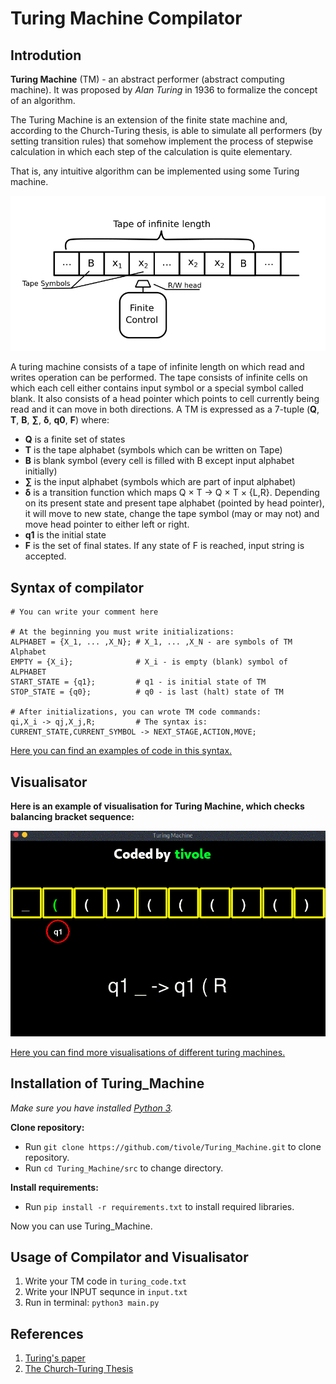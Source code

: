 # Turing Machine Compilator

## Introdution

<b>Turing Machine</b> (TM) - an abstract performer (abstract computing machine). It was proposed by <i>Alan Turing</i> in 1936 to formalize the concept of an algorithm.

The Turing Machine is an extension of the finite state machine and, according to the Church-Turing thesis, is able to simulate all performers (by setting transition rules) that somehow implement the process of stepwise calculation in which each step of the calculation is quite elementary.

That is, any intuitive algorithm can be implemented using some Turing machine.

<p align="center">
  <img src="img/TurigMachine.png">
</p>

A turing machine consists of a tape of infinite length on which read and writes operation can be performed. The tape consists of infinite cells on which each cell either contains input symbol or
a special symbol called blank. It also consists of a head pointer which points to cell currently being read and it can move in both directions. A TM is expressed as a 7-tuple (<b>Q</b>, <b>T</b>, <b>B</b>, <b>∑</b>, <b>δ</b>, <b>q0</b>, <b>F</b>) where:

* <b>Q</b> is a finite set of states
* <b>T</b> is the tape alphabet (symbols which can be written on Tape)
* <b>B</b> is blank symbol (every cell is filled with B except input alphabet initially)
* <b>∑</b> is the input alphabet (symbols which are part of input alphabet)
* <b>δ</b> is a transition function which maps Q × T → Q × T × {L,R}. Depending on its present state and present tape alphabet (pointed by head pointer), it will move to new state, change the tape symbol (may or may not) and move head pointer to either left or right.
* <b>q1</b> is the initial state
* <b>F</b> is the set of final states. If any state of F is reached, input string is accepted.


## Syntax of compilator

```
# You can write your comment here

# At the beginning you must write initializations:
ALPHABET = {X_1, ... ,X_N}; # X_1, ... ,X_N - are symbols of TM Alphabet
EMPTY = {X_i};              # X_i - is empty (blank) symbol of ALPHABET
START_STATE = {q1};         # q1 - is initial state of TM
STOP_STATE = {q0};          # q0 - is last (halt) state of TM

# After initializations, you can wrote TM code commands:
qi,X_i -> qj,X_j,R;         # The syntax is: CURRENT_STATE,CURRENT_SYMBOL -> NEXT_STAGE,ACTION,MOVE;
```

[Here you can find an examples of code in this syntax.](src/examples/README.md)

## Visualisator

<b>Here is an example of visualisation for Turing Machine, which checks balancing bracket sequence:</b>

<p align="center">
  <img src="src/examples/Bracket%20Sequence/img/Bracket_Sequence.gif">
</p>


[Here you can find more visualisations of different turing machines.](src/examples/README.md)

## Installation of Turing_Machine

<i>Make sure you have installed [Python 3](https://www.python.org/).</i>

<b>Clone repository:</b>
* Run `git clone https://github.com/tivole/Turing_Machine.git` to clone repository.
* Run `cd Turing_Machine/src` to change directory.

<b>Install requirements:</b>
* Run `pip install -r requirements.txt` to install required libraries.

Now you can use Turing_Machine.


## Usage of Compilator and Visualisator

1. Write your TM code in `turing_code.txt`
2. Write your INPUT sequnce in `input.txt`
3. Run in terminal: `python3 main.py`


## References

1. [Turing's paper](https://londmathsoc.onlinelibrary.wiley.com/doi/abs/10.1112/plms/s2-42.1.230)
2. [The Church-Turing Thesis](https://plato.stanford.edu/entries/church-turing/)